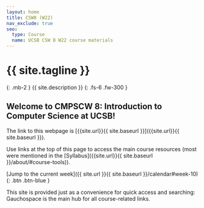 ```yaml
---
layout: home
title: CSW8 (W22)
nav_exclude: true
seo:
  type: Course
  name: UCSB CSW 8 W22 course materials
---
```


# {{ site.tagline }}
{: .mb-2 }
{{ site.description }}
{: .fs-6 .fw-300 }

<!--
{% if site.announcements %}
{{ site.announcements.last }}
[Announcements](announcements.md){: .btn .btn-outline .fs-3 }
{% endif %}
-->

## Welcome to CMPSCW 8: Introduction to Computer Science at UCSB! 

The link to this webpage is [{{site.url}}{{ site.baseurl }}]({{site.url}}{{ site.baseurl }}).

Use links at the top of this page to access the main course resources (most were mentioned in the [Syllabus]({{site.url}}{{ site.baseurl }}/about/#course-tools)).

<!--Read the ["Getting Started" announcement]({{site.url}}{{ site.baseurl }}/announcements) to know what to do before the first day of class.-->
[Jump to the current week]({{ site.url }}{{ site.baseurl }}/calendar#week-10){: .btn .btn-blue }

This site is provided just as a convenience for quick access and searching: Gauchospace is the main hub for all course-related links.
